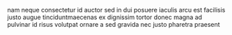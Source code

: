nam neque consectetur id auctor sed in dui posuere iaculis arcu est facilisis
justo augue tinciduntmaecenas ex dignissim tortor donec magna ad pulvinar id
risus volutpat ornare a sed gravida nec justo pharetra praesent